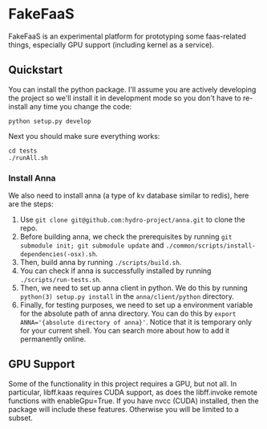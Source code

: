 # FakeFaaS
FakeFaaS is an experimental platform for prototyping some faas-related things,
especially GPU support (including kernel as a service).

## Quickstart
You can install the python package. I'll assume you are actively developing the
project so we'll install it in development mode so you don't have to re-install
any time you change the code:

    python setup.py develop

Next you should make sure everything works:

    cd tests
    ./runAll.sh

### Install Anna
We also need to install anna (a type of kv database similar to redis), here are the steps:
1. Use `git clone git@github.com:hydro-project/anna.git` to clone the repo.
2. Before building anna, we check the prerequisites by running `git submodule init; git submodule update` and `./common/scripts/install-dependencies(-osx).sh`.
3. Then, build anna by running `./scripts/build.sh`.
4. You can check if anna is successfully installed by running `./scripts/run-tests.sh`.
5. Then, we need to set up anna client in python. We do this by running `python(3) setup.py install` in the `anna/client/python` directory.
6. Finally, for testing purposes, we need to set up a environment variable for the absolute path of anna directory. You can do this by `export ANNA='{absolute directory of anna}'`. Notice that it is temporary only for your current shell. You can search more about how to add it permanently online.

## GPU Support
Some of the functionality in this project requires a GPU, but not all. In
particular, libff.kaas requires CUDA support, as does the libff.invoke remote
functions with enableGpu=True. If you have nvcc (CUDA) installed, then the
package will include these features.  Otherwise you will be limited to a
subset. 
